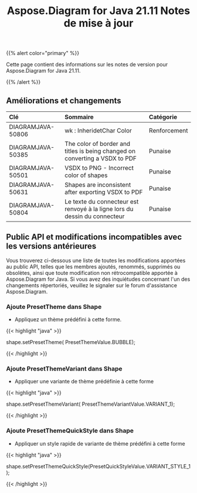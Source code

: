 ﻿---
title: Aspose.Diagram for Java 21.11 Notes de mise à jour
type: docs
weight: 2
url: /fr/java/aspose-diagram-for-java-21-11-release-notes/
---
{{% alert color="primary" %}}

Cette page contient des informations sur les notes de version pour Aspose.Diagram for Java 21.11.

{{% /alert %}}
## **Améliorations et changements**  ##

|**Clé**|**Sommaire**|**Catégorie**|
|:- |:- |:- |
|DIAGRAMJAVA-50806|wk : InheridetChar Color|Renforcement|
|DIAGRAMJAVA-50385|The color of border and titles is being changed on converting a VSDX to PDF|Punaise|
|DIAGRAMJAVA-50501|VSDX to PNG - Incorrect color of shapes|Punaise|
|DIAGRAMJAVA-50631|Shapes are inconsistent after exporting VSDX to PDF|Punaise|
|DIAGRAMJAVA-50804|Le texte du connecteur est renvoyé à la ligne lors du dessin du connecteur|Punaise|
## **Public API et modifications incompatibles avec les versions antérieures**
Vous trouverez ci-dessous une liste de toutes les modifications apportées au public API, telles que les membres ajoutés, renommés, supprimés ou obsolètes, ainsi que toute modification non rétrocompatible apportée à Aspose.Diagram for Java. Si vous avez des inquiétudes concernant l'un des changements répertoriés, veuillez le signaler sur le forum d'assistance Aspose.Diagram.



### **Ajoute PresetTheme dans Shape**
- Appliquez un thème prédéfini à cette forme.

{{< highlight "java" >}}
 
 shape.setPresetTheme( PresetThemeValue.BUBBLE);

{{< /highlight >}}


### **Ajoute PresetThemeVariant dans Shape**
- Appliquer une variante de thème prédéfinie à cette forme

{{< highlight "java" >}}

shape.setPresetThemeVariant( PresetThemeVariantValue.VARIANT_1);

{{< /highlight >}}

### **Ajoute PresetThemeQuickStyle dans Shape**
- Appliquer un style rapide de variante de thème prédéfini à cette forme

{{< highlight "java" >}}

shape.setPresetThemeQuickStyle(PresetQuickStyleValue.VARIANT_STYLE_1);

{{< /highlight >}}




